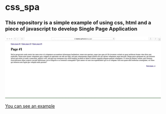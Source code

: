 # css_spa
### This repository is a simple example of using css, html and a piece of javascript to develop Single Page Application

![Application screenshot](https://raw.githubusercontent.com/ibabkov/css_spa/master/example.gif) 

[You can see an example](https://ibabkov.github.io/css_spa/)
